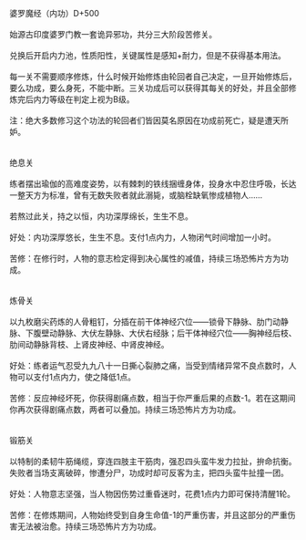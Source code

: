 <title>婆罗魔经</title>
<meta name="GENERATOR" content="WinCHM">
<meta http-equiv="Content-Type" content="text/html; charset=gb2312">
<br>婆罗魔经（内功）D+500
<br>
<br>始源古印度婆罗门教一套诡异邪功，共分三大阶段苦修关。
<br>
<br>兑换后开启内力池，性质阳性，关键属性是感知+耐力，但是不获得基本用法。
<br>
<br>每一关不需要顺序修炼，什么时候开始修炼由轮回者自己决定，一旦开始修炼后，要么功成，要么身死，不能中断。三关功成后可以获得其每关的好处，并且全部修炼完后内力等级在判定上视为B级。
<br>
<br>注：绝大多数修习这个功法的轮回者们皆因莫名原因在功成前死亡，疑是遭天所妒。
<br>
<br>
<br>绝息关
<br>
<br>练者摆出瑜伽的高难度姿势，以有棘刺的铁线捆缠身体，投身水中忍住呼吸，长达一整天方为标准，曾有无数失败者就此溺毙，或脑栓缺氧惨成植物人……
<br>
<br>若熬过此关，持之以恒，内功深厚绵长，生生不息。 
<br>
<br>好处：内功深厚悠长，生生不息。支付1点内力，人物闭气时间增加一小时。
<br>
<br>苦修：在修行时，人物的意志检定得到决心属性的减值，持续三场恐怖片方为功成。
<br>
<br>
<br>炼骨关　
<br>
<br>以九枚磨尖药炼的人骨粗钉，分插在前干体神经穴位——锁骨下静脉、肋门动静脉、下腹壁动静脉、大伏左静脉、大伏右经脉；后干体神经穴位——胸神经后枝、肋间动静脉背枝、上肾皮神经、中肾皮神经。
<br>
<br>好处：练者运气忍受九九八十一日撕心裂肺之痛，当受到情绪异常不良点数时，人物可以支付1点内力，使之降低1点。 
<br>
<br>苦修︰反应神经坏死，你获得剧痛点数，相当于你严重后果的点数-1。若在这期间你再次获得剧痛点数，两者可以叠加。持续三场恐怖片方为功成。
<br>
<br>
<br>锻筋关　
<br>
<br>以特制的柔韧牛筋绳缆，穿连四肢主干筋肉，强忍四头蛮牛发力拉扯，拚命抗衡。失败者当场支离破碎，惨遭分尸，功成时却可反客为主，把四头蛮牛扯撞一团。
<br>
<br>好处：人物意志坚强，当人物因伤势过重昏迷时，花费1点内力即可保持清醒1轮。
<br>
<br>苦修：在修炼期间，人物始终受到自身生命值-1的严重伤害，并且这部分的严重伤害无法被治愈。持续三场恐怖片方为功成。
<br>